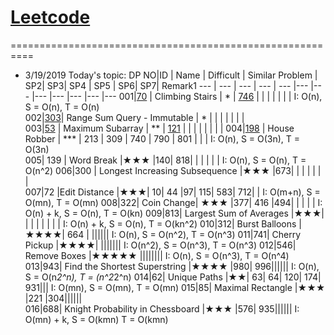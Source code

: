# [Leetcode](https://leetcode.com/problemset/all/) 
==========================================================
* 3/19/2019 Today's topic: DP
NO|ID | Name | Difficult | Similar Problem | SP2| SP3| SP4 | SP5 | SP6| SP7| Remark1 
--- | --- | --- | --- | --- |--- |--- |--- |--- |--- |--- |--- 
001|[70](https://leetcode.com/problems/climbing-stairs/) | Climbing Stairs | * | [746](https://leetcode.com/problems/min-cost-climbing-stairs/) |  |   |   |   |    |   |  I: O(n), S = O(n), T = O(n)  
002|[303](https://leetcode.com/problems/range-sum-query-immutable/)| Range Sum Query - Immutable | * |   |   |   |    |   |    |    
003|[53](https://leetcode.com/problems/maximum-subarray/) | Maximum Subarray | ** | [121](https://leetcode.com/problems/best-time-to-buy-and-sell-stock/) |   |   |   |   |    |   |    | 
004|[198](https://leetcode.com/problems/house-robber/) | House Robber | *** | 213 | 309 | 740 | 790 | 801 |    |   |  I: O(n), S = O(3n), T = O(3n)  
005| 139 |	Word Break	|★★★	|140|	818| | | | | |						I: O(n), S = O(n), T = O(n^2)
006|300 |	Longest Increasing Subsequence	|★★★	|673| | | | | | |							
007|72	|Edit Distance	|★★★|	10|	44	|97|	115|	583|	712|	|	I: O(m+n), S = O(mn), T = O(mn)
008|322|	Coin Change|	★★★	|377|	416	|494|	|	|	|	|	I: O(n) + k, S = O(n), T = O(kn)
009|813|	Largest Sum of Averages	|★★★| | | | | | | |							 	I: O(n) + k, S = O(n), T = O(kn^2)
010|312|	Burst Balloons	|★★★★|	664 | ||||||	 						I: O(n), S = O(n^2), T = O(n^3)
011|741|	Cherry Pickup	|★★★★|	|||||||							I: O(n^2), S = O(n^3), T = O(n^3)
012|546|	Remove Boxes	|★★★★★	||||||||							I: O(n), S = O(n^3), T = O(n^4)
013|943|	Find the Shortest Superstring	|★★★★	|980|	996||||||						I: O(n), S = O(n*2^n), T = (n^2*2^n)
014|62|	Unique Paths	|★★|	63|	64|	120|	174|	931|||			I: O(mn), S = O(mn), T = O(mn)
015|85|	Maximal Rectangle	|★★★	|221	|304||||||						
016|688|	Knight Probability in Chessboard	|★★★	|576|	935||||||						I: O(mn) + k, S = O(kmn) T = O(kmn)
